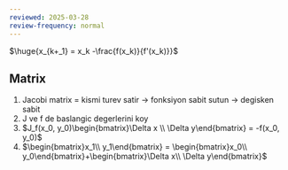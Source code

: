 ```yaml
---
reviewed: 2025-03-28
review-frequency: normal
---
```


$\huge{x_{k+_1} = x_k -\frac{f(x_k)}{f'(x_k)}}$

## Matrix
1. Jacobi matrix = kismi turev satir -> fonksiyon sabit sutun -> degisken sabit
2. J ve f de baslangic degerlerini koy
3. $J_f(x_0, y_0)\begin{bmatrix}\Delta x \\ \Delta y\end{bmatrix} = -f(x_0, y_0)$
4. $\begin{bmatrix}x_1\\ y_1\end{bmatrix} = \begin{bmatrix}x_0\\ y_0\end{bmatrix}+\begin{bmatrix}\Delta x\\ \Delta y\end{bmatrix}$
